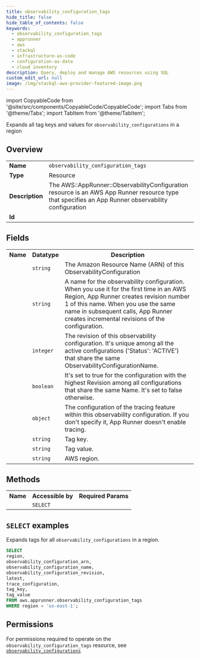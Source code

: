 ```yaml
---
title: observability_configuration_tags
hide_title: false
hide_table_of_contents: false
keywords:
  - observability_configuration_tags
  - apprunner
  - aws
  - stackql
  - infrastructure-as-code
  - configuration-as-data
  - cloud inventory
description: Query, deploy and manage AWS resources using SQL
custom_edit_url: null
image: /img/stackql-aws-provider-featured-image.png
---
```


import CopyableCode from '@site/src/components/CopyableCode/CopyableCode';
import Tabs from '@theme/Tabs';
import TabItem from '@theme/TabItem';

Expands all tag keys and values for <code>observability_configurations</code> in a region

## Overview
<table>
<tbody>
<tr><td><b>Name</b></td><td><code>observability_configuration_tags</code></td></tr>
<tr><td><b>Type</b></td><td>Resource</td></tr>
<tr><td><b>Description</b></td><td>The AWS::AppRunner::ObservabilityConfiguration resource is an AWS App Runner resource type that specifies an App Runner observability configuration</td></tr>
<tr><td><b>Id</b></td><td><CopyableCode code="aws.apprunner.observability_configuration_tags" /></td></tr>
</tbody>
</table>

## Fields
<table>
<tbody>
<tr><th>Name</th><th>Datatype</th><th>Description</th></tr><tr><td><CopyableCode code="observability_configuration_arn" /></td><td><code>string</code></td><td>The Amazon Resource Name (ARN) of this ObservabilityConfiguration</td></tr>
<tr><td><CopyableCode code="observability_configuration_name" /></td><td><code>string</code></td><td>A name for the observability configuration. When you use it for the first time in an AWS Region, App Runner creates revision number 1 of this name. When you use the same name in subsequent calls, App Runner creates incremental revisions of the configuration.</td></tr>
<tr><td><CopyableCode code="observability_configuration_revision" /></td><td><code>integer</code></td><td>The revision of this observability configuration. It's unique among all the active configurations ('Status': 'ACTIVE') that share the same ObservabilityConfigurationName.</td></tr>
<tr><td><CopyableCode code="latest" /></td><td><code>boolean</code></td><td>It's set to true for the configuration with the highest Revision among all configurations that share the same Name. It's set to false otherwise.</td></tr>
<tr><td><CopyableCode code="trace_configuration" /></td><td><code>object</code></td><td>The configuration of the tracing feature within this observability configuration. If you don't specify it, App Runner doesn't enable tracing.</td></tr>
<tr><td><CopyableCode code="tag_key" /></td><td><code>string</code></td><td>Tag key.</td></tr>
<tr><td><CopyableCode code="tag_value" /></td><td><code>string</code></td><td>Tag value.</td></tr>
<tr><td><CopyableCode code="region" /></td><td><code>string</code></td><td>AWS region.</td></tr>
</tbody>
</table>

## Methods

<table>
<tbody>
  <tr>
    <th>Name</th>
    <th>Accessible by</th>
    <th>Required Params</th>
  </tr>
  <tr>
    <td><CopyableCode code="list_resources" /></td>
    <td><code>SELECT</code></td>
    <td><CopyableCode code="region" /></td>
  </tr>
</tbody>
</table>

## `SELECT` examples
Expands tags for all <code>observability_configurations</code> in a region.
```sql
SELECT
region,
observability_configuration_arn,
observability_configuration_name,
observability_configuration_revision,
latest,
trace_configuration,
tag_key,
tag_value
FROM aws.apprunner.observability_configuration_tags
WHERE region = 'us-east-1';
```


## Permissions

For permissions required to operate on the <code>observability_configuration_tags</code> resource, see <a href="/services/apprunner/observability_configurations/#permissions"><code>observability_configurations</code></a>


